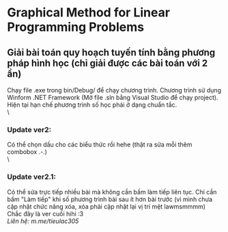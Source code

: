 # Graphical Method for Linear Programming Problems

## Giải bài toán quy hoạch tuyến tính bằng phương pháp hình học (chỉ giải được các bài toán với 2 ẩn)

Chạy file .exe trong bin/Debug/ để chạy chương trình.
Chương trình sử dụng Winform .NET Framework (Mở file .sln bằng Visual Studio để chạy project).\
Hiện tại hạn chế phương trình số học phải ở dạng chuẩn tắc.\
\
### Update ver2:

Có thể chọn dấu cho các biểu thức rồi hehe (thật ra sửa mỗi thêm combobox .-.)\
\
### Update ver2.1:

Có thể sửa trực tiếp nhiều bài mà không cần bấm làm tiếp liên tục. Chỉ cần bấm "Làm tiếp" khi số phương trình bài sau ít hơn bài trước (vì mình chưa cập nhật chức năng xóa, xóa phải cập nhật lại vị trí mệt lawmsmmmm)\
Chắc đây là ver cuối hihi :3\
*Liên hệ: m.me/tieulac305*